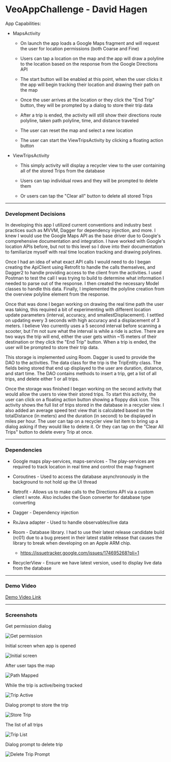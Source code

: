 # VeoAppChallenge - David Hagen

App Capabilities:

- MapsActivity

  - On launch the app loads a Google Maps fragment and will request the user for location permissions (both Coarse and Fine)

  - Users can tap a location on the map and the app will draw a polyline to the location based on the response from the Google Directions API

  - The start button will be enabled at this point, when the user clicks it the app will begin tracking their location and drawing their path on the map

  - Once the user arrives at the location or they click the "End Trip" button, they will be prompted by a dialog to store their trip data

  - After a trip is ended, the activity will still show their directions route polyline, taken path polyline, time, and distance traveled

  - The user can reset the map and select a new location
  
  - The user can start the ViewTripsActivity by clicking a floating action button

- ViewTripsActivity

  - This simply activity will display a recycler view to the user containing all of the stored Trips from the database
  
  - Users can tap individual rows and they will be prompted to delete them
  
  - Or users can tap the "Clear all" button to delete all stored Trips
---
### Development Decisions

In developing this app I utilized current conventions and industry best practices such as MVVM, Dagger for dependency injection, and more.
I knew I would use the Google Maps API as the base driver due to Google's comprehensive documentation and integration.
I have worked with Google's location APIs before, but not to this level so I dove into their documentation to familiarize myself with real time location tracking and drawing polylines.

Once I had an idea of what exact API calls I would need to do I began creating the ApiClient using Retrofit to handle the calls themselves, and Dagger2 to handle providing access to the client from the activities.
I used Postman to test the call I was trying to build to determine what information I needed to parse out of the response.
I then created the necessary Model classes to handle this data.
Finally, I implemented the polyline creation from the overview polyline element from the response.

Once that was done I began working on drawing the real time path the user was taking, this required a bit of experimenting with different location update parameters (interval, accuracy, and smallestDisplacement).
I settled on updating every 3 seconds with high accuracy and a displacement of 3 meters. I believe Veo currently uses a 5 second interval before scanning a scooter, but I'm not sure what the interval is while a ride is active.
There are two ways the trip will end, either the user gets within ~15 meters of their destination or they click the "End Trip" button.
When a trip is ended, the user will be prompted to store their trip data.

This storage is implemented using Room. Dagger is used to provide the DAO to the activities.
The data class for the trip is the TripEntity class. The fields being stored that end up displayed to the user are duration, distance, and start time.
The DAO contains methods to insert a trip, get a list of all trips, and delete either 1 or all trips.

Once the storage was finished I began working on the second activity that would allow the users to view their stored trips.
To start this activity, the user can click on a floating action button showing a floppy disk icon.
This activity shows the full list of trips stored in the database in a recycler view.
I also added an average speed text view that is calculated based on the totalDistance (in meters) and the duration (in second) to be displayed in miles per hour.
The user can tap on a recycler view list item to bring up a dialog asking if they would like to delete it. Or they can tap on the "Clear All Trips" button to delete every Trip at once.

---
### Dependencies
- Google maps play-services, maps-services - The play-services are required to track location in real time and control the map fragment

- Coroutines - Used to access the database asynchronously in the background to not hold up the UI thread

- Retrofit - Allows us to make calls to the Directions API via a custom client I wrote. Also includes the Gson converter for database type converting

- Dagger - Dependency injection

- RxJava adapter - Used to handle observables/live data

- Room - Database library. I had to use their latest release candidate build (rc01) due to a bug present in their latest stable release that causes the library to break when developing on an Apple ARM chip.
  - https://issuetracker.google.com/issues/174695268?pli=1
  
- RecyclerView - Ensure we have latest version, used to display live data from the database

---
### Demo Video
[Demo Video Link](https://youtu.be/ge94wBzJ8BU)

---
### Screenshots
Get permission dialog

![Get permission](https://user-images.githubusercontent.com/11951650/145724322-950460d1-9e17-4040-951e-3604533de2cf.png)

Initial screen when app is opened

![Initial screen](https://user-images.githubusercontent.com/11951650/145724334-1bf404a6-bebe-49f8-b585-9976a2cf7ae2.png)

After user taps the map

![Path Mapped](https://user-images.githubusercontent.com/11951650/145724433-58c61df8-5727-4c97-970c-f4fae545768d.png)

While the trip is active/being tracked

![Trip Active](https://user-images.githubusercontent.com/11951650/145724443-743d0a6f-0564-47d4-b687-8df0f38af08c.png)

Dialog prompt to store the trip

![Store Trip](https://user-images.githubusercontent.com/11951650/145724450-9f6851cc-6181-40d3-b486-3602339b65ce.png)

The list of all trips

![Trip List](https://user-images.githubusercontent.com/11951650/145724462-defc3efd-1234-4568-b6b1-ad73c6370633.png)

Dialog prompt to delete trip

![Delete Trip Prompt](https://user-images.githubusercontent.com/11951650/145724471-39ca514f-1347-4579-a603-eae34ebf1a78.png)



